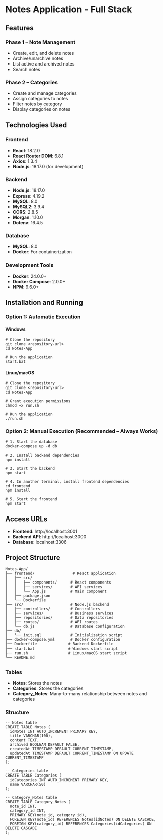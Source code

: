 # Notes Application - Full Stack

## Features

### Phase 1 – Note Management
- Create, edit, and delete notes
- Archive/unarchive notes
- List active and archived notes
- Search notes

### Phase 2 – Categories
- Create and manage categories
- Assign categories to notes
- Filter notes by category
- Display categories on notes

## Technologies Used

### Frontend
- **React**: 18.2.0
- **React Router DOM**: 6.8.1
- **Axios**: 1.3.4
- **Node.js**: 18.17.0 (for development)

### Backend
- **Node.js**: 18.17.0
- **Express**: 4.19.2
- **MySQL**: 8.0
- **MySQL2**: 3.9.4
- **CORS**: 2.8.5
- **Morgan**: 1.10.0
- **Dotenv**: 16.4.5

### Database
- **MySQL**: 8.0
- **Docker**: For containerization

### Development Tools
- **Docker**: 24.0.0+
- **Docker Compose**: 2.0.0+
- **NPM**: 9.6.0+

## Installation and Running

### Option 1: Automatic Execution

#### Windows
```
# Clone the repository
git clone <repository-url>
cd Notes-App

# Run the application
start.bat
```

#### Linux/macOS
```
# Clone the repository
git clone <repository-url>
cd Notes-App

# Grant execution permissions
chmod +x run.sh

# Run the application
./run.sh
```

### Option 2: Manual Execution (Recommended – Always Works)

```
# 1. Start the database
docker-compose up -d db

# 2. Install backend dependencies
npm install

# 3. Start the backend
npm start

# 4. In another terminal, install frontend dependencies
cd frontend
npm install

# 5. Start the frontend
npm start
```

## Access URLs

- **Frontend**: http://localhost:3001
- **Backend API**: http://localhost:3000
- **Database**: localhost:3306

## Project Structure

```
Notes-App/
├── frontend/                 # React application
│   ├── src/
│   │   ├── components/      # React components
│   │   ├── services/        # API services
│   │   └── App.js           # Main component
│   ├── package.json
│   └── Dockerfile
├── src/                     # Node.js backend
│   ├── controllers/         # Controllers
│   ├── services/            # Business services
│   ├── repositories/        # Data repositories
│   ├── routes/              # API routes
│   └── db.js                # Database configuration
├── db/
│   └── init.sql             # Initialization script
├── docker-compose.yml       # Docker configuration
├── Dockerfile              # Backend Dockerfile
├── start.bat               # Windows start script
├── run.sh                  # Linux/macOS start script
└── README.md
```
##
### Tables
- **Notes**: Stores the notes
- **Categories**: Stores the categories
- **Category_Notes**: Many-to-many relationship between notes and categories

### Structure
```
-- Notes table
CREATE TABLE Notes (
  idNotes INT AUTO_INCREMENT PRIMARY KEY,
  title VARCHAR(100),
  content TEXT,
  archived BOOLEAN DEFAULT FALSE,
  createdAt TIMESTAMP DEFAULT CURRENT_TIMESTAMP,
  updatedAt TIMESTAMP DEFAULT CURRENT_TIMESTAMP ON UPDATE CURRENT_TIMESTAMP
);

-- Categories table
CREATE TABLE Categories (
  idCategories INT AUTO_INCREMENT PRIMARY KEY,
  name VARCHAR(50)
);

-- Category_Notes table
CREATE TABLE Category_Notes (
  note_id INT,
  category_id INT,
  PRIMARY KEY(note_id, category_id),
  FOREIGN KEY(note_id) REFERENCES Notes(idNotes) ON DELETE CASCADE,
  FOREIGN KEY(category_id) REFERENCES Categories(idCategories) ON DELETE CASCADE
);
```
